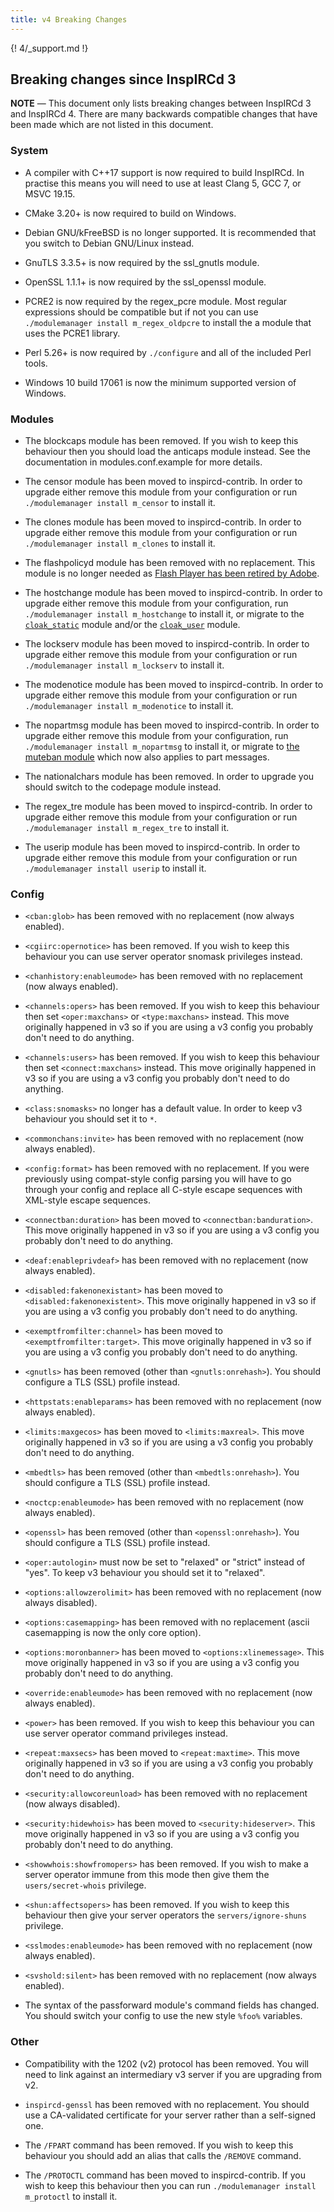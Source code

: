 ```yaml
---
title: v4 Breaking Changes
---
```


{! 4/_support.md !}

## Breaking changes since InspIRCd 3

**NOTE** &mdash; This document only lists breaking changes between InspIRCd 3 and InspIRCd 4. There are many backwards compatible changes that have been made which are not listed in this document.

### System

- A compiler with C++17 support is now required to build InspIRCd. In practise this means you will need to use at least Clang 5, GCC 7, or MSVC 19.15.

- CMake 3.20+ is now required to build on Windows.

- Debian GNU/kFreeBSD is no longer supported. It is recommended that you switch to Debian GNU/Linux instead.

- GnuTLS 3.3.5+ is now required by the ssl_gnutls module.

- OpenSSL 1.1.1+ is now required by the ssl_openssl module.

- PCRE2 is now required by the regex_pcre module. Most regular expressions should be compatible but if not you can use `./modulemanager install m_regex_oldpcre` to install the a module that uses the PCRE1 library.

- Perl 5.26+ is now required by `./configure` and all of the included Perl tools.

- Windows 10 build 17061 is now the minimum supported version of Windows.

### Modules

- The blockcaps module has been removed. If you wish to keep this behaviour then you should load the anticaps module instead. See the documentation in modules.conf.example for more details.

- The censor module has been moved to inspircd-contrib. In order to upgrade either remove this module from your configuration or run `./modulemanager install m_censor` to install it.

- The clones module has been moved to inspircd-contrib. In order to upgrade either remove this module from your configuration or run `./modulemanager install m_clones` to install it.

- The flashpolicyd module has been removed with no replacement. This module is no longer needed as [Flash Player has been retired by Adobe](https://web.archive.org/web/20170801000737/https://blogs.adobe.com/conversations/2017/07/adobe-flash-update.html).

- The hostchange module has been moved to inspircd-contrib. In order to upgrade either remove this module from your configuration, run `./modulemanager install m_hostchange` to install it, or migrate to the [`cloak_static`](/4/modules/cloak_static) module and/or the [`cloak_user`](/4/modules/cloak_user) module.

- The lockserv module has been moved to inspircd-contrib. In order to upgrade either remove this module from your configuration or run `./modulemanager install m_lockserv` to install it.

- The modenotice module has been moved to inspircd-contrib. In order to upgrade either remove this module from your configuration or run `./modulemanager install m_modenotice` to install it.

- The nopartmsg module has been moved to inspircd-contrib. In order to upgrade either remove this module from your configuration, run `./modulemanager install m_nopartmsg` to install it, or migrate to [the muteban module](/4/modules/muteban) which now also applies to part messages.

- The nationalchars module has been removed. In order to upgrade you should switch to the codepage module instead.

- The regex_tre module has been moved to inspircd-contrib. In order to upgrade either remove this module from your configuration or run `./modulemanager install m_regex_tre` to install it.

- The userip module has been moved to inspircd-contrib. In order to upgrade either remove this module from your configuration or run `./modulemanager install userip` to install it.

### Config

- `<cban:glob>` has been removed with no replacement (now always enabled).

- `<cgiirc:opernotice>` has been removed. If you wish to keep this behaviour you can use server operator snomask privileges instead.

- `<chanhistory:enableumode>` has been removed with no replacement (now always enabled).

- `<channels:opers>` has been removed. If you wish to keep this behaviour then set `<oper:maxchans>` or `<type:maxchans>` instead. This move originally happened in v3 so if you are using a v3 config you probably don't need to do anything.

- `<channels:users>` has been removed. If you wish to keep this behaviour then set `<connect:maxchans>` instead. This move originally happened in v3 so if you are using a v3 config you probably don't need to do anything.

- `<class:snomasks>` no longer has a default value. In order to keep v3 behaviour you should set it to `*`.

- `<commonchans:invite>` has been removed with no replacement (now always enabled).

- `<config:format>` has been removed with no replacement. If you were previously using compat-style config parsing you will have to go through your config and replace all C-style escape sequences with XML-style escape sequences.

- `<connectban:duration>` has been moved to `<connectban:banduration>`. This move originally happened in v3 so if you are using a v3 config you probably don't need to do anything.

- `<deaf:enableprivdeaf>` has been removed with no replacement (now always enabled).

- `<disabled:fakenonexistant>` has been moved to `<disabled:fakenonexistent>`. This move originally happened in v3 so if you are using a v3 config you probably don't need to do anything.

- `<exemptfromfilter:channel>` has been moved to `<exemptfromfilter:target>`. This move originally happened in v3 so if you are using a v3 config you probably don't need to do anything.

- `<gnutls>` has been removed (other than `<gnutls:onrehash>`). You should configure a TLS (SSL) profile instead.

- `<httpstats:enableparams>` has been removed with no replacement (now always enabled).

- `<limits:maxgecos>` has been moved to `<limits:maxreal>`. This move originally happened in v3 so if you are using a v3 config you probably don't need to do anything.

- `<mbedtls>` has been removed (other than `<mbedtls:onrehash>`). You should configure a TLS (SSL) profile instead.

- `<noctcp:enableumode>` has been removed with no replacement (now always enabled).

- `<openssl>` has been removed (other than `<openssl:onrehash>`). You should configure a TLS (SSL) profile instead.

- `<oper:autologin>` must now be set to "relaxed" or "strict" instead of "yes". To keep v3 behaviour you should set it to "relaxed".

- `<options:allowzerolimit>` has been removed with no replacement (now always disabled).

- `<options:casemapping>` has been removed with no replacement (ascii casemapping is now the only core option).

- `<options:moronbanner>` has been moved to `<options:xlinemessage>`. This move originally happened in v3 so if you are using a v3 config you probably don't need to do anything.

- `<override:enableumode>` has been removed with no replacement (now always enabled).

- `<power>` has been removed. If you wish to keep this behaviour you can use server operator command privileges instead.

- `<repeat:maxsecs>` has been moved to `<repeat:maxtime>`. This move originally happened in v3 so if you are using a v3 config you probably don't need to do anything.

- `<security:allowcoreunload>` has been removed with no replacement (now always disabled).

- `<security:hidewhois>` has been moved to `<security:hideserver>`. This move originally happened in v3 so if you are using a v3 config you probably don't need to do anything.

- `<showwhois:showfromopers>` has been removed. If you wish to make a server operator immune from this mode then give them the `users/secret-whois` privilege.

- `<shun:affectsopers>` has been removed. If you wish to keep this behaviour then give your server operators the `servers/ignore-shuns` privilege.

- `<sslmodes:enableumode>` has been removed with no replacement (now always enabled).

- `<svshold:silent>` has been removed with no replacement (now always enabled).

- The syntax of the passforward module's command fields has changed. You should switch your config to use the new style `%foo%` variables.

### Other

- Compatibility with the 1202 (v2) protocol has been removed. You will need to link against an intermediary v3 server if you are upgrading from v2.

- `inspircd-genssl` has been removed with no replacement. You should use a CA-validated certificate for your server rather than a self-signed one.

- The `/FPART` command has been removed. If you wish to keep this behaviour you should add an alias that calls the `/REMOVE` command.

- The `/PROTOCTL` command has been moved to inspircd-contrib. If you wish to keep this behaviour then you can run `./modulemanager install m_protoctl` to install it.
